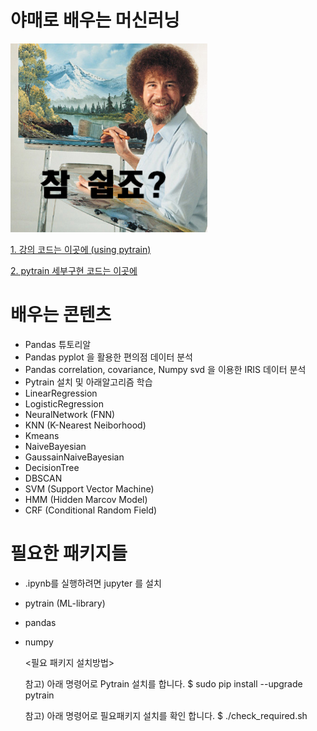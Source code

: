 # 야매로 배우는 머신러닝

![soeasy](https://github.com/socc-io/YamechineLearning/raw/master/SoEasy.png)

[1. 강의 코드는 이곳에 (using pytrain)](https://github.com/socc-io/YamechineLearning/tree/master/Lecture)

[2. pytrain 세부구현 코드는 이곳에](https://github.com/becxer/pytrain/tree/master/pytrain)


# 배우는 콘텐츠

   * Pandas 튜토리알
   * Pandas pyplot 을 활용한 편의점 데이터 분석 
   * Pandas correlation, covariance, Numpy svd 을 이용한 IRIS 데이터 분석
   * Pytrain 설치 및 아래알고리즘 학습
   * LinearRegression
   * LogisticRegression
   * NeuralNetwork (FNN)
   * KNN (K-Nearest Neiborhood)
   * Kmeans
   * NaiveBayesian
   * GaussainNaiveBayesian
   * DecisionTree
   * DBSCAN
   * SVM (Support Vector Machine)
   * HMM (Hidden Marcov Model)
   * CRF (Conditional Random Field)


# 필요한 패키지들

   * .ipynb를 실행하려면 jupyter 를 설치
   * pytrain (ML-library)
   * pandas
   * numpy
   
        <필요 패키지 설치방법>
        
        참고) 아래 명령어로 Pytrain 설치를 합니다.
        $ sudo pip install --upgrade pytrain
    
        참고) 아래 명령어로 필요패키지 설치를 확인 합니다.
        $ ./check_required.sh
